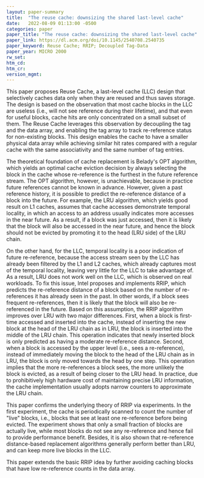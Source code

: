 ```yaml
---
layout: paper-summary
title:  "The reuse cache: downsizing the shared last-level cache"
date:   2022-08-09 01:13:00 -0500
categories: paper
paper_title: "The reuse cache: downsizing the shared last-level cache"
paper_link: https://dl.acm.org/doi/10.1145/2540708.2540735
paper_keyword: Reuse Cache; RRIP; Decoupled Tag-Data
paper_year: MICRO 2000
rw_set:
htm_cd:
htm_cr:
version_mgmt:
---
```


This paper proposes Reuse Cache, a last-level cache (LLC) design that selectively caches data only when they are
reused and thus saves storage. The design is based on the observation that most cache blocks in the LLC are useless
(i.e., will not see reference during their lifetime), and that even for useful blocks, cache hits are only concentrated 
on a small subset of them. 
The Reuse Cache leverages this observation by decoupling the tag and the data array, and enabling the tag array
to track re-reference status for non-existing blocks. This design enables the cache to have a smaller 
physical data array while achieving similar hit rates compared with a regular cache with the same associativity
and the same number of tag entries.

The theoretical foundation of cache replacement is Belady's OPT algorithm, which yields an optimal cache eviction
decision by always selecting the block in the cache whose re-reference is the furthest in the future reference
stream. The OPT algorithm, however, is unachievable, because in practice future references cannot be known in advance.
However, given a past reference history, it is possible to predict the re-reference distance of a block into the future.
For example, the LRU algorithm, which yields good result on L1 caches, assumes that cache accesses demonstrate temporal 
locality, in which an access to an address usually indicates more accesses in the near future.
As a result, if a block was just accessed, then it is likely that the block will also be accessed in the near future,
and hence the block should not be evicted by promoting it to the head (LRU side) of the LRU chain.

On the other hand, for the LLC, temporal locality is a poor indication of future re-reference, because the access
stream seen by the LLC has already been filtered by the L1 and L2 caches, which already captures most of the temporal 
locality, leaving very little for the LLC to take advantage of.
As a result, LRU does not work well on the LLC, which is observed on real workloads.
To fix this issue, Intel proposes and implements RRIP, which predicts the re-reference distance of a block based on
the number of re-references it has already seen in the past. In other words, if a block sees frequent re-references,
then it is likely that the block will also be re-referenced in the future.
Based on this assumption, the RRIP algorithm improves over LRU with two major differences.
First, when a block is first-time accessed and inserted into the cache, instead of inserting the new block 
at the head of the LRU chain as in LRU, the block is inserted into the middle of the LRU chain. 
This operation indicates that newly inserted block is only predicted as having a moderate re-reference distance.
Second, when a block is accessed by the upper level (i.e., sees a re-reference), instead of immediately moving the 
block to the head of the LRU chain as in LRU, the block is only moved towards the head by one step.
This operation implies that the more re-references a block sees, the more unlikely the block is evicted, as 
a result of being closer to the LRU head.
In practice, due to prohibitively high hardware cost of maintaining precise LRU information, the cache implementation
usually adopts narrow counters to approximate the LRU chain.

This paper confirms the underlying theory of RRIP via experiments.
In the first experiment, the cache is periodically scanned to count the number of "live" blocks, i.e., blocks 
that see at least one re-reference before being evicted.
The experiment shows that only a small fraction of blocks are actually live, while most blocks do not see any
re-reference and hence fail to provide performance benefit.
Besides, it is also shown that re-reference distance-based replacement algorithms generally perform better than LRU, 
and can keep more live blocks in the LLC.


This paper extends the basic RRIP idea by further avoiding caching blocks that have low re-reference counts in the 
data array. 
